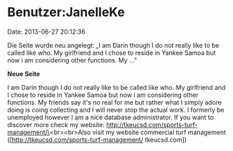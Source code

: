 Benutzer:JanelleKe
==================

Date: 2013-06-27 20:12:36

Die Seite wurde neu angelegt: „I am Darin though I do not really like to
be called like who. My girlfriend and I chose to reside in Yankee Samoa
but now i am considering other functions. My ..."

**Neue Seite**

<div>

I am Darin though I do not really like to be called like who. My
girlfriend and I chose to reside in Yankee Samoa but now i am
considering other functions. My friends say it\'s no real for me but
rather what I simply adore doing is coing collecting and I will never
stop the actual work. I formerly be unemployed however I am a nice
database administrator. If you want to discover more check my website:
http://tkeucsd.com/sports-turf-management/\<br\>\<br\>Also visit my
website commercial turf management
(\[http://tkeucsd.com/sports-turf-management/ tkeucsd.com\])

</div>
